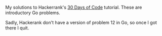 My solutions to Hackerrank's [30 Days of Code](http://www.hackerrank.com/domains/tutorials/30-days-of-code) tutorial.  These are introductory Go problems.

Sadly, Hackerank don't have a version of problem 12 in Go, so once I got
there I quit.

